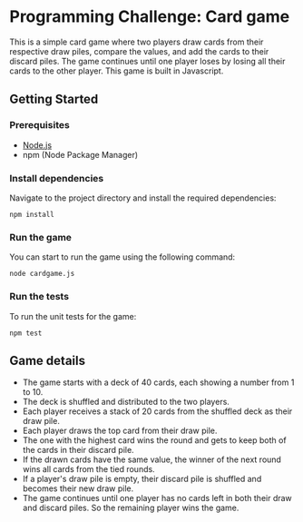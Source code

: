# Programming Challenge: Card game

This is a simple card game where two players draw cards from their respective draw piles, compare the values, and add the cards to their discard piles. The game continues until one player loses by losing all their cards to the other player.
This game is built in Javascript.

## Getting Started

### Prerequisites

- [Node.js](https://nodejs.org/en/download/package-manager)
- npm (Node Package Manager)


### Install dependencies

Navigate to the project directory and install the required dependencies:

    npm install

### Run the game

You can start to run the game using the following command:

    node cardgame.js

### Run the tests

To run the unit tests for the game:

    npm test

## Game details

- The game starts with a deck of 40 cards, each showing a number from 1 to 10.
- The deck is shuffled and distributed to the two players. 
- Each player receives a stack of 20 cards from the shuffled deck as their
  draw pile.
- Each player draws the top card from their draw pile. 
- The one with the highest card wins the round and gets to keep both of the cards in their discard pile.
- If the drawn cards have the same value,  the winner of the next round wins all cards from the tied rounds.
- If a player's draw pile is empty, their discard pile is shuffled and becomes their new draw pile.
- The game continues until one player has no cards left in both their draw and discard piles. So the remaining player wins the game.
